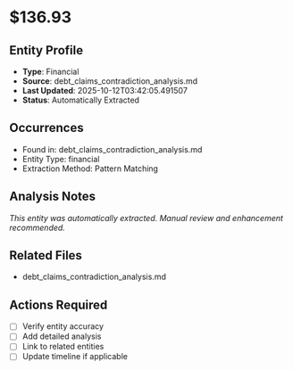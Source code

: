 # $136.93

## Entity Profile
- **Type**: Financial
- **Source**: debt_claims_contradiction_analysis.md
- **Last Updated**: 2025-10-12T03:42:05.491507
- **Status**: Automatically Extracted

## Occurrences
- Found in: debt_claims_contradiction_analysis.md
- Entity Type: financial
- Extraction Method: Pattern Matching

## Analysis Notes
*This entity was automatically extracted. Manual review and enhancement recommended.*

## Related Files
- debt_claims_contradiction_analysis.md

## Actions Required
- [ ] Verify entity accuracy
- [ ] Add detailed analysis
- [ ] Link to related entities
- [ ] Update timeline if applicable
